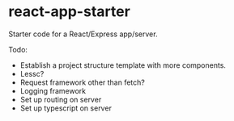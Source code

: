 # react-app-starter
Starter code for a React/Express app/server.

Todo:
- Establish a project structure template with more components.
- Lessc?
- Request framework other than fetch?
- Logging framework
- Set up routing on server
- Set up typescript on server